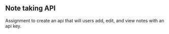 ## Note taking API

Assignment to create an api that will users add, edit, and view notes with
an api key.
